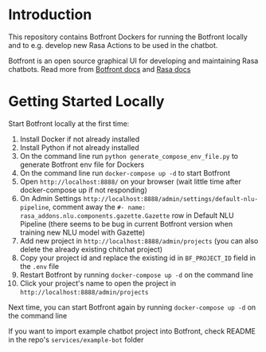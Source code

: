 # Introduction
This repository contains Botfront Dockers for running the Botfront locally and to e.g. develop new Rasa Actions to be used in the chatbot.

Botfront is an open source graphical UI for developing and maintaining Rasa chatbots. Read more from [Botfront docs](https://botfront.io/docs/rasa/getting-started/) and [Rasa docs](https://rasa.com/docs/rasa/)


# Getting Started Locally
Start Botfront locally at the first time:
1.	Install Docker if not already installed
2.  Install Python if not already installed
3.  On the command line run `python generate_compose_env_file.py` to generate Botfront env file for Dockers
4.	On the command line run `docker-compose up -d` to start Botfront
5.	Open `http://localhost:8888/` on your browser (wait little time after docker-compose up if not responding)
6.	On Admin Settings `http://localhost:8888/admin/settings/default-nlu-pipeline`, comment away the `#- name: rasa_addons.nlu.components.gazette.Gazette` row in Default NLU Pipeline (there seems to be bug in current Botfront version when training new NLU model with Gazette)
7.  Add new project in `http://localhost:8888/admin/projects` (you can also delete the already existing chitchat project)
8.  Copy your project id and replace the existing id in `BF_PROJECT_ID` field in the `.env` file
9.  Restart Botfront by running `docker-compose up -d` on the command line
10. Click your project's name to open the project in `http://localhost:8888/admin/projects`

Next time, you can start Botfront again by running `docker-compose up -d` on the command line

If you want to import example chatbot project into Botfront, check README in the repo's `services/example-bot` folder
